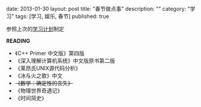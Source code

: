 date: 2013-01-30
layout: post
title: "春节做点事"
description: ""
category: "学习"
tags: [学习, 娱乐, 春节]
published: true

参照上次的[学习计划](http://whiteworld.tk/%E5%AD%A6%E4%B9%A0/2012/12/05/learning-plan/)制定

**READING**

- 《C++ Primer 中文版》第四版
- 《深入理解计算机系统》中文版原书第二版
- 《莱昂氏UNIX源代码分析》
- 《冰与火之歌》中文
- <del>《数学：确定性的丧失》</del>
- 《物理世界奇遇记》
- 《时间简史》
